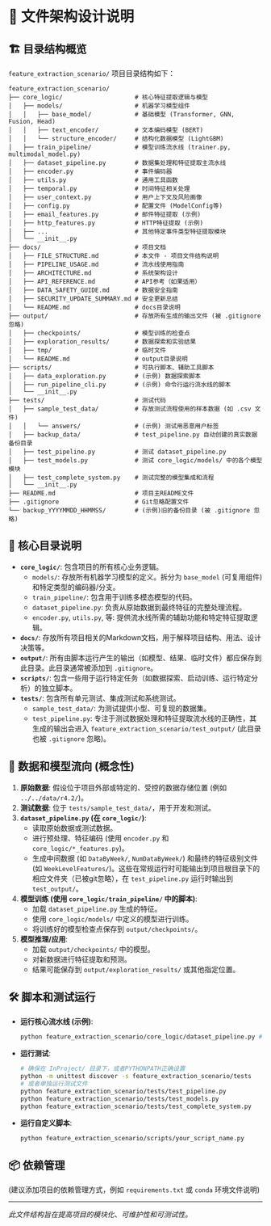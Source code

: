 # 📁 文件架构设计说明

## 🏗️ **目录结构概览**

`feature_extraction_scenario/` 项目目录结构如下：

```
feature_extraction_scenario/
├── core_logic/                    # 核心特征提取逻辑与模型
│   ├── models/                    # 机器学习模型组件
│   │   ├── base_model/            # 基础模型 (Transformer, GNN, Fusion, Head)
│   │   ├── text_encoder/          # 文本编码模型 (BERT)
│   │   └── structure_encoder/     # 结构化数据模型 (LightGBM)
│   ├── train_pipeline/            # 模型训练流水线 (trainer.py, multimodal_model.py)
│   ├── dataset_pipeline.py        # 数据集处理和特征提取主流水线
│   ├── encoder.py                 # 事件编码器
│   ├── utils.py                   # 通用工具函数
│   ├── temporal.py                # 时间特征相关处理
│   ├── user_context.py            # 用户上下文及风险画像
│   ├── config.py                  # 配置文件 (ModelConfig等)
│   ├── email_features.py          # 邮件特征提取 (示例)
│   ├── http_features.py           # HTTP特征提取 (示例)
│   ├── ...                        # 其他特定事件类型特征提取模块
│   └── __init__.py
├── docs/                          # 项目文档
│   ├── FILE_STRUCTURE.md          # 本文件 - 项目文件结构说明
│   ├── PIPELINE_USAGE.md          # 流水线使用指南
│   ├── ARCHITECTURE.md            # 系统架构设计
│   ├── API_REFERENCE.md           # API参考（如果适用）
│   ├── DATA_SAFETY_GUIDE.md       # 数据安全指南
│   ├── SECURITY_UPDATE_SUMMARY.md # 安全更新总结
│   └── README.md                  # docs目录说明
├── output/                        # 存放所有生成的输出文件 (被 .gitignore 忽略)
│   ├── checkpoints/               # 模型训练的检查点
│   ├── exploration_results/       # 数据探索和实验结果
│   ├── tmp/                       # 临时文件
│   └── README.md                  # output目录说明
├── scripts/                       # 可执行脚本、辅助工具脚本
│   ├── data_exploration.py        # (示例) 数据探索脚本
│   ├── run_pipeline_cli.py        # (示例) 命令行运行流水线的脚本
│   └── __init__.py
├── tests/                         # 测试代码
│   ├── sample_test_data/          # 存放测试流程使用的样本数据 (如 .csv 文件)
│   │   └── answers/               # (示例) 测试用恶意用户标签
│   ├── backup_data/               # test_pipeline.py 自动创建的真实数据备份目录
│   ├── test_pipeline.py           # 测试 dataset_pipeline.py
│   ├── test_models.py             # 测试 core_logic/models/ 中的各个模型模块
│   ├── test_complete_system.py    # 测试完整的模型集成和流程
│   └── __init__.py
├── README.md                      # 项目主README文件
├── .gitignore                     # Git忽略配置文件
└── backup_YYYYMMDD_HHMMSS/        # (示例)旧的备份目录 (被 .gitignore 忽略)
```

## 🎯 **核心目录说明**

*   **`core_logic/`**: 包含项目的所有核心业务逻辑。
    *   `models/`: 存放所有机器学习模型的定义。拆分为 `base_model` (可复用组件) 和特定类型的编码器/分支。
    *   `train_pipeline/`: 包含用于训练多模态模型的代码。
    *   `dataset_pipeline.py`: 负责从原始数据到最终特征的完整处理流程。
    *   `encoder.py`, `utils.py`, 等: 提供流水线所需的辅助功能和特定特征提取逻辑。
*   **`docs/`**: 存放所有项目相关的Markdown文档，用于解释项目结构、用法、设计决策等。
*   **`output/`**: 所有由脚本运行产生的输出（如模型、结果、临时文件）都应保存到此目录。此目录通常被添加到 `.gitignore`。
*   **`scripts/`**: 包含一些用于运行特定任务（如数据探索、启动训练、运行特定分析）的独立脚本。
*   **`tests/`**: 包含所有单元测试、集成测试和系统测试。
    *   `sample_test_data/`: 为测试提供小型、可复现的数据集。
    *   `test_pipeline.py`: 专注于测试数据处理和特征提取流水线的正确性，其生成的输出会进入 `feature_extraction_scenario/test_output/` (此目录也被 `.gitignore` 忽略)。

## 🔄 **数据和模型流向 (概念性)**

1.  **原始数据**: 假设位于项目外部或特定的、受控的数据存储位置 (例如 `../../data/r4.2/`)。
2.  **测试数据**: 位于 `tests/sample_test_data/`，用于开发和测试。
3.  **`dataset_pipeline.py` (在 `core_logic/`)**: 
    *   读取原始数据或测试数据。
    *   进行预处理、特征编码 (使用 `encoder.py` 和 `core_logic/*_features.py`)。
    *   生成中间数据 (如 `DataByWeek/`, `NumDataByWeek/`) 和最终的特征级别文件 (如 `WeekLevelFeatures/`)。这些在常规运行时可能输出到项目根目录下的相应文件夹（已被git忽略），在 `test_pipeline.py` 运行时输出到 `test_output/`。
4.  **模型训练 (使用 `core_logic/train_pipeline/` 中的脚本)**:
    *   加载 `dataset_pipeline.py` 生成的特征。
    *   使用 `core_logic/models/` 中定义的模型进行训练。
    *   将训练好的模型检查点保存到 `output/checkpoints/`。
5.  **模型推理/应用**: 
    *   加载 `output/checkpoints/` 中的模型。
    *   对新数据进行特征提取和预测。
    *   结果可能保存到 `output/exploration_results/` 或其他指定位置。

## 🛠️ **脚本和测试运行**

*   **运行核心流水线 (示例)**:
    ```bash
    python feature_extraction_scenario/core_logic/dataset_pipeline.py # (可能需要调整参数或通过包装脚本调用)
    ```
*   **运行测试**:
    ```bash
    # 确保在 InProject/ 目录下，或者PYTHONPATH正确设置
    python -m unittest discover -s feature_extraction_scenario/tests 
    # 或者单独运行测试文件
    python feature_extraction_scenario/tests/test_pipeline.py
    python feature_extraction_scenario/tests/test_models.py
    python feature_extraction_scenario/tests/test_complete_system.py
    ```
*   **运行自定义脚本**:
    ```bash
    python feature_extraction_scenario/scripts/your_script_name.py
    ```

## 📦 **依赖管理**

(建议添加项目的依赖管理方式，例如 `requirements.txt` 或 `conda` 环境文件说明)

---
*此文件结构旨在提高项目的模块化、可维护性和可测试性。* 